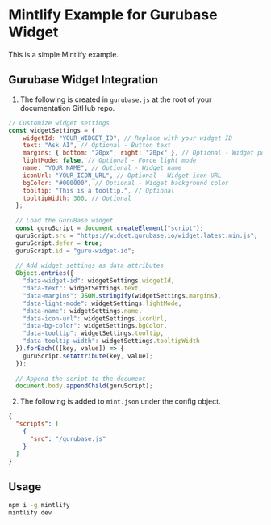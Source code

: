 # Mintlify Example for Gurubase Widget

This is a simple Mintlify example.

## Gurubase Widget Integration

1. The following is created in `gurubase.js` at the root of your documentation GitHub repo.

```js
// Customize widget settings
const widgetSettings = {
    widgetId: "YOUR_WIDGET_ID", // Replace with your widget ID
    text: "Ask AI", // Optional - Button text
    margins: { bottom: "20px", right: "20px" }, // Optional - Widget positioning
    lightMode: false, // Optional - Force light mode
    name: "YOUR_NAME", // Optional - Widget name
    iconUrl: "YOUR_ICON_URL", // Optional - Widget icon URL
    bgColor: "#000000", // Optional - Widget background color
    tooltip: "This is a tooltip.", // Optional
    tooltipWidth: 300, // Optional
  };
  
  // Load the GuruBase widget
  const guruScript = document.createElement("script");
  guruScript.src = "https://widget.gurubase.io/widget.latest.min.js";
  guruScript.defer = true;
  guruScript.id = "guru-widget-id";
  
  // Add widget settings as data attributes
  Object.entries({
    "data-widget-id": widgetSettings.widgetId,
    "data-text": widgetSettings.text,
    "data-margins": JSON.stringify(widgetSettings.margins),
    "data-light-mode": widgetSettings.lightMode,
    "data-name": widgetSettings.name,
    "data-icon-url": widgetSettings.iconUrl,
    "data-bg-color": widgetSettings.bgColor,
    "data-tooltip": widgetSettings.tooltip,
    "data-tooltip-width": widgetSettings.tooltipWidth
  }).forEach(([key, value]) => {
    guruScript.setAttribute(key, value);
  });
  
  // Append the script to the document
  document.body.appendChild(guruScript);
```

2. The following is added to `mint.json` under the config object.

```json
{
  "scripts": [
    {
      "src": "/gurubase.js"
    }
  ]
}
```

## Usage

```bash
npm i -g mintlify
mintlify dev
```